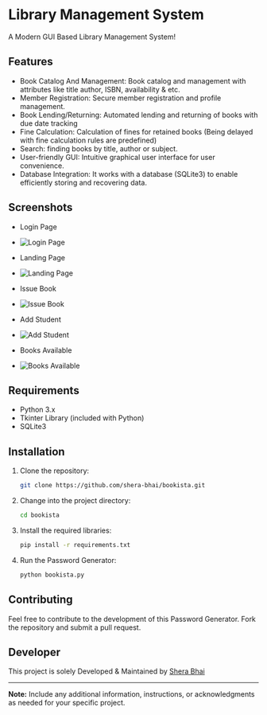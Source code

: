 # Library Management System

A Modern GUI Based Library Management System!

## Features

- Book Catalog And Management: Book catalog and management with attributes like title author, ISBN, availability & etc.
- Member Registration: Secure member registration and profile management.
- Book Lending/Returning: Automated lending and returning of books with due date tracking
- Fine Calculation: Calculation of fines for retained books (Being delayed with fine calculation rules are predefined)
- Search: finding books by title, author or subject.
- User-friendly GUI: Intuitive graphical user interface for user convenience.
- Database Integration: It works with a database (SQLite3) to enable efficiently storing and recovering data.

## Screenshots

- Login Page
- ![Login Page](https://github.com/shera-bhai/bookista/assets/78367273/99d3178a-8cf6-45e6-ab23-5cbd999d0281)

- Landing Page
- ![Landing Page](https://github.com/shera-bhai/bookista/assets/78367273/ceb3f04a-957e-42f6-b507-f25385471930)

- Issue Book
- ![Issue Book](https://github.com/shera-bhai/bookista/assets/78367273/bb2ca464-f413-4d82-bc69-21ca8dd41c89)

- Add Student
- ![Add Student](https://github.com/shera-bhai/bookista/assets/78367273/65f1834b-183a-4c00-80a7-426b85ad40db)

- Books Available
- ![Books Available](https://github.com/shera-bhai/bookista/assets/78367273/6cf1ab1d-2d8c-401e-9fd1-1711a4a1e0a4)


## Requirements

- Python 3.x
- Tkinter Library (included with Python)
- SQLite3

## Installation

1. Clone the repository:

    ```bash
    git clone https://github.com/shera-bhai/bookista.git
    ```

2. Change into the project directory:

    ```bash
    cd bookista
    ```
3. Install the required libraries:

    ```bash
    pip install -r requirements.txt
    ```

4. Run the Password Generator:

    ```bash
    python bookista.py
    ```

## Contributing

Feel free to contribute to the development of this Password Generator. Fork the repository and submit a pull request.

## Developer

This project is solely Developed & Maintained by [Shera Bhai](https://github.com/shera-bhai)

---

**Note:** Include any additional information, instructions, or acknowledgments as needed for your specific project.
